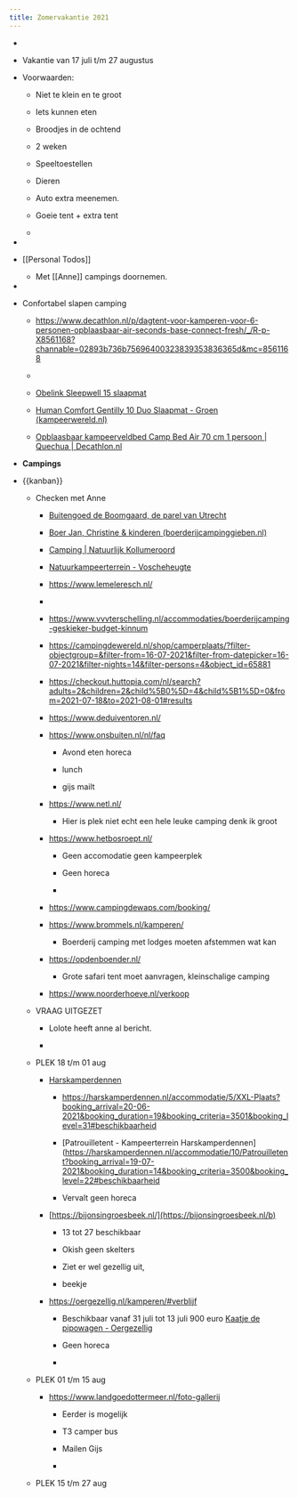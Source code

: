 ```yaml
---
title: Zomervakantie 2021
---
```


- 

- Vakantie van 17 juli t/m 27 augustus

- Voorwaarden:
	 - Niet te klein en te groot

	 - Iets kunnen eten

	 - Broodjes in de ochtend

	 - 2 weken

	 - Speeltoestellen

	 - Dieren

	 - Auto extra meenemen.

	 - Goeie tent  + extra tent 

	 - 

- 

- [[Personal Todos]]
	 - Met [[Anne]] campings doornemen.

- 

- Confortabel slapen camping
	 - https://www.decathlon.nl/p/dagtent-voor-kamperen-voor-6-personen-opblaasbaar-air-seconds-base-connect-fresh/_/R-p-X8561168?channable=02893b736b75696400323839353836365d&mc=8561168

	 - 

	 - [Obelink Sleepwell 15 slaapmat](https://www.obelink.nl/obelink-sleepwell-15-slaapmat.html#reviews)

	 - [Human Comfort Gentilly 10 Duo Slaapmat - Groen (kampeerwereld.nl)](https://www.kampeerwereld.nl/human-comfort-gentilly-10-duo-slaapmat-groen-hc401003/?utm_source=TradeTracker&utm_medium=Affiliate&utm_campaign=Kampeermeneer)

	 - [Opblaasbaar kampeerveldbed Camp Bed Air 70 cm 1 persoon | Quechua | Decathlon.nl](https://www.decathlon.nl/p/opblaasbaar-kampeerveldbed-camp-bed-air-70-cm-1-persoon/_/R-p-309887?channable=02893b736b756964003239323338333471&mc=8595949)

- **Campings** 

- {{kanban}}
	 - Checken met Anne
		 - [Buitengoed de Boomgaard, de parel van Utrecht](https://www.buitengoeddeboomgaard.nl/)

		 - [Boer Jan, Christine & kinderen (boerderijcampinggieben.nl)](https://www.boerderijcampinggieben.nl/minicamping.htm)

		 - [Camping | Natuurlijk Kollumeroord](https://www.natuurlijkkollumeroord.nl/camping/)

		 - [Natuurkampeerterrein - Voscheheugte](https://www.voscheheugte.nl/nl/Natuurkampeerterrein)

		 - https://www.lemeleresch.nl/

		 - 

		 - https://www.vvvterschelling.nl/accommodaties/boerderijcamping-geskieker-budget-kinnum

		 - https://campingdewereld.nl/shop/camperplaats/?filter-objectgroup=&filter-from=16-07-2021&filter-from-datepicker=16-07-2021&filter-nights=14&filter-persons=4&object_id=65881

		 - https://checkout.huttopia.com/nl/search?adults=2&children=2&child%5B0%5D=4&child%5B1%5D=0&from=2021-07-18&to=2021-08-01#results

		 - https://www.deduiventoren.nl/

		 - https://www.onsbuiten.nl/nl/faq
			 - Avond eten horeca

			 - lunch 

			 - gijs mailt 

		 - https://www.netl.nl/
			 - Hier is plek niet echt een hele leuke camping denk ik groot

		 - https://www.hetbosroept.nl/
			 - Geen accomodatie geen kampeerplek

			 - Geen horeca 

			 - 

		 - https://www.campingdewaps.com/booking/

		 - https://www.brommels.nl/kamperen/
			 - Boerderij camping met lodges moeten afstemmen wat kan

		 - https://opdenboender.nl/
			 - Grote safari tent moet aanvragen, kleinschalige camping

		 - https://www.noorderhoeve.nl/verkoop

	 - VRAAG UITGEZET
		 - Lolote heeft anne al bericht.

		 - 

	 - PLEK 18 t/m 01 aug
		 - [Harskamperdennen](https://harskamperdennen.nl/)
			 - https://harskamperdennen.nl/accommodatie/5/XXL-Plaats?booking_arrival=20-06-2021&booking_duration=19&booking_criteria=3501&booking_level=31#beschikbaarheid

			 - [Patrouilletent - Kampeerterrein Harskamperdennen](https://harskamperdennen.nl/accommodatie/10/Patrouilletent?booking_arrival=19-07-2021&booking_duration=14&booking_criteria=3500&booking_level=22#beschikbaarheid

			 - Vervalt geen horeca

		 - [https://bijonsingroesbeek.nl/](https://bijonsingroesbeek.nl/b)
			 - 13 tot 27 beschikbaar 

			 - Okish geen skelters 

			 - Ziet er wel gezellig uit, 

			 - beekje

		 - https://oergezellig.nl/kamperen/#verblijf
			 - Beschikbaar vanaf 31 juli tot 13 juli 900 euro [Kaatje de pipowagen - Oergezellig](https://oergezellig.nl/kaatje-de-pipowagen/#verblijf)

			 - Geen horeca

			 - 

	 - PLEK 01 t/m 15 aug
		 - https://www.landgoedottermeer.nl/foto-gallerij
			 - Eerder is mogelijk 

			 - T3 camper bus 

			 - Mailen Gijs

			 - 

	 - PLEK 15 t/m 27 aug
